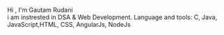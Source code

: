 Hi , I'm Gautam Rudani
<br>
i am instrested in DSA & Web Development.
Language and tools:
C, Java, JavaScript,HTML, CSS, AngularJs, NodeJs


